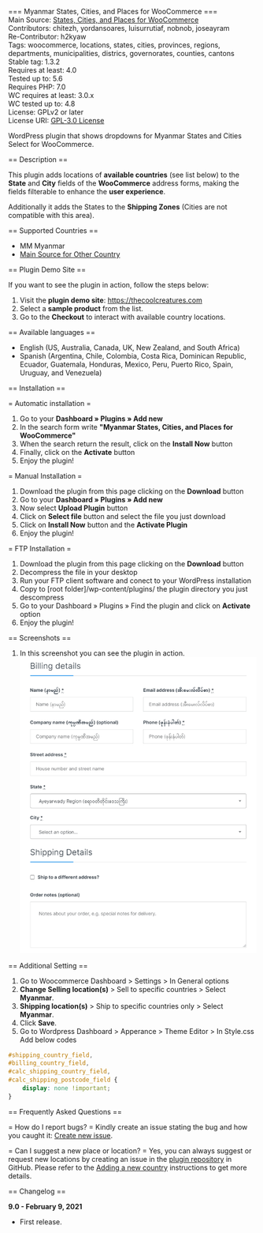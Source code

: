 === Myanmar States, Cities, and Places for WooCommerce ===\
Main Source: [States, Cities, and Places for WooCommerce](https://github.com/chitezh/woocommerce_states_places)\
Contributors: chitezh, yordansoares, luisurrutiaf, nobnob, joseayram\
Re-Contributor: h2kyaw\
Tags: woocommerce, locations, states, cities, provinces, regions, departments, municipalities, districs, governorates, counties, cantons\
Stable tag: 1.3.2\
Requires at least: 4.0\
Tested up to: 5.6\
Requires PHP: 7.0\
WC requires at least: 3.0.x\
WC tested up to: 4.8\
License: GPLv2 or later\
License URI: [GPL-3.0 License](https://www.gnu.org/licenses/gpl-3.0.html)

WordPress plugin that shows dropdowns for Myanmar States and Cities Select for WooCommerce.

== Description ==

This plugin adds locations of **available countries** (see list below) to the **State** and **City** fields of the **WooCommerce** address forms, making the fields filterable to enhance the **user experience**.

Additionally it adds the States to the **Shipping Zones** (Cities are not compatible with this area).

== Supported Countries ==
* MM Myanmar
* [Main Source for Other Country](https://github.com/chitezh/woocommerce_states_places)

== Plugin Demo Site ==

If you want to see the plugin in action, follow the steps below:

1. Visit the **plugin demo site**: https://thecoolcreatures.com
2. Select a **sample product** from the list.
3. Go to the **Checkout** to interact with available country locations.

== Available languages ==

* English (US, Australia, Canada, UK, New Zealand, and South Africa)
* Spanish (Argentina, Chile, Colombia, Costa Rica, Dominican Republic, Ecuador, Guatemala, Honduras, Mexico, Peru, Puerto Rico, Spain, Uruguay, and Venezuela)

== Installation ==

= Automatic installation =

1. Go to your **Dashboard » Plugins » Add new**
2. In the search form write **"Myanmar States, Cities, and Places for WooCommerce"**
3. When the search return the result, click on the **Install Now** button
4. Finally, click on the **Activate** button
5. Enjoy the plugin!

= Manual Installation = 
1. Download the plugin from this page clicking on the **Download** button
2. Go to your **Dashboard » Plugins » Add new**
3. Now select **Upload Plugin** button
4. Click on **Select file** button and select the file you just download
5. Click on **Install Now** button and the **Activate Plugin**
6. Enjoy the plugin!

= FTP Installation =
1. Download the plugin from this page clicking on the **Download** button
2. Decompress the file in your desktop
3. Run your FTP client software and conect to your WordPress installation
4. Copy to [root folder]/wp-content/plugins/ the plugin directory you just descompress
5. Go to your Dashboard » Plugins » Find the plugin and click on **Activate** option
6. Enjoy the plugin!

== Screenshots ==
1. In this screenshot you can see the plugin in action.
![Screenshot](https://github.com/h2kyaw/myanmar-states-and-cities-for-woocommerce/blob/main/assets/screenshot.gif?raw=true)

== Additional Setting ==
1. Go to Woocommerce Dashboard > Settings > In General options
2. **Change Selling location(s)** > Sell to specific countries > Select **Myanmar**.
3. **Shipping location(s)** > Ship to specific countries only > Select **Myanmar**.
4. Click **Save**.
5. Go to Wordpress Dashboard > Apperance > Theme Editor > In Style.css Add below codes

```css
#shipping_country_field,
#billing_country_field,
#calc_shipping_country_field,
#calc_shipping_postcode_field {
    display: none !important;
}
```

== Frequently Asked Questions ==

= How do I report bugs? =
Kindly create an issue stating the bug and how you caught it: [Create new issue](https://github.com/chitezh/woocommerce_states_places/issues/new).

= Can I suggest a new place or location? =
Yes, you can always suggest or request new locations by creating an issue in the [plugin repository](https://github.com/chitezh/woocommerce_states_places/issues/new) in GitHub. Please refer to the [Adding a new country](https://github.com/chitezh/woocommerce_states_places/tree/master/templates) instructions to get more details.

== Changelog ==

**9.0 - February  9, 2021**
* First release.
